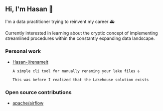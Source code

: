 ## Hi, I'm Hasan 👋

I'm a data practitioner trying to reinvent my career 🚑️

Currently interested in learning about the cryptic concept of implementing streamlined procedures within the constantly expanding data landscape.

### Personal work

- [Hasan-j/renameit](https://github.com/Hasan-J/renameit)

      A simple cli tool for manually renaming your lake files ♿️

      This was before I realized that the Lakehouse solution exists 

### Open source contributions

- [apache/airflow](https://github.com/apache/airflow)
